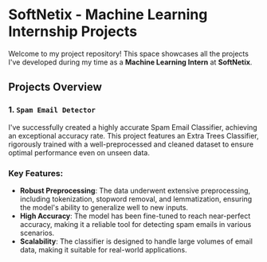 # **SoftNetix - Machine Learning Internship Projects**

Welcome to my project repository! This space showcases all the projects I've developed during my time as a **Machine Learning Intern** at **SoftNetix**.

## **Projects Overview**

### **1. `Spam Email Detector`**

I've successfully created a highly accurate Spam Email Classifier, achieving an exceptional accuracy rate. This project features an Extra Trees Classifier, rigorously trained with a well-preprocessed and cleaned dataset to ensure optimal performance even on unseen data.

### **Key Features**:
- **Robust Preprocessing**: The data underwent extensive preprocessing, including tokenization, stopword removal, and lemmatization, ensuring the model's ability to generalize well to new inputs.
- **High Accuracy**: The model has been fine-tuned to reach near-perfect accuracy, making it a reliable tool for detecting spam emails in various scenarios.
- **Scalability**: The classifier is designed to handle large volumes of email data, making it suitable for real-world applications.
